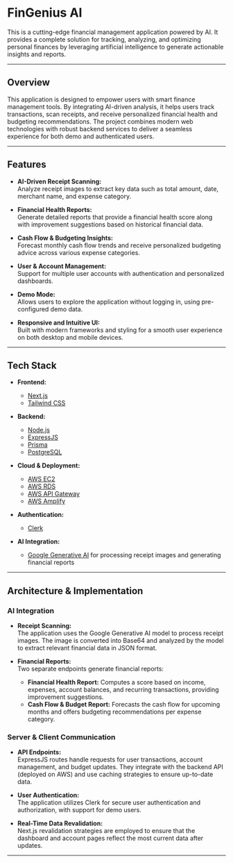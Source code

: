 # FinGenius AI

This is a cutting-edge financial management application powered by AI. It provides a complete solution for tracking, analyzing, and optimizing personal finances by leveraging artificial intelligence to generate actionable insights and reports.

---

## Overview

This application is designed to empower users with smart finance management tools. By integrating AI-driven analysis, it helps users track transactions, scan receipts, and receive personalized financial health and budgeting recommendations. The project combines modern web technologies with robust backend services to deliver a seamless experience for both demo and authenticated users.

---

## Features

- **AI-Driven Receipt Scanning:**  
  Analyze receipt images to extract key data such as total amount, date, merchant name, and expense category.

- **Financial Health Reports:**  
  Generate detailed reports that provide a financial health score along with improvement suggestions based on historical financial data.

- **Cash Flow & Budgeting Insights:**  
  Forecast monthly cash flow trends and receive personalized budgeting advice across various expense categories.

- **User & Account Management:**  
  Support for multiple user accounts with authentication and personalized dashboards.

- **Demo Mode:**  
  Allows users to explore the application without logging in, using pre-configured demo data.

- **Responsive and Intuitive UI:**  
  Built with modern frameworks and styling for a smooth user experience on both desktop and mobile devices.

---

## Tech Stack

- **Frontend:**

  - [Next.js](https://nextjs.org/)
  - [Tailwind CSS](https://tailwindcss.com/)

- **Backend:**

  - [Node.js](https://nodejs.org/)
  - [ExpressJS](https://expressjs.com/)
  - [Prisma](https://www.prisma.io/)
  - [PostgreSQL](https://www.postgresql.org/)

- **Cloud & Deployment:**

  - [AWS EC2](https://aws.amazon.com/ec2/)
  - [AWS RDS](https://aws.amazon.com/rds/)
  - [AWS API Gateway](https://aws.amazon.com/api-gateway/)
  - [AWS Amplify](https://aws.amazon.com/amplify/)

- **Authentication:**

  - [Clerk](https://clerk.dev/)

- **AI Integration:**
  - [Google Generative AI](https://developers.generativeai.google/) for processing receipt images and generating financial reports

---

## Architecture & Implementation

### AI Integration

- **Receipt Scanning:**  
  The application uses the Google Generative AI model to process receipt images. The image is converted into Base64 and analyzed by the model to extract relevant financial data in JSON format.

- **Financial Reports:**  
  Two separate endpoints generate financial reports:
  - **Financial Health Report:** Computes a score based on income, expenses, account balances, and recurring transactions, providing improvement suggestions.
  - **Cash Flow & Budget Report:** Forecasts the cash flow for upcoming months and offers budgeting recommendations per expense category.

### Server & Client Communication

- **API Endpoints:**  
  ExpressJS routes handle requests for user transactions, account management, and budget updates. They integrate with the backend API (deployed on AWS) and use caching strategies to ensure up-to-date data.

- **User Authentication:**  
  The application utilizes Clerk for secure user authentication and authorization, with support for demo users.

- **Real-Time Data Revalidation:**  
  Next.js revalidation strategies are employed to ensure that the dashboard and account pages reflect the most current data after updates.

---
